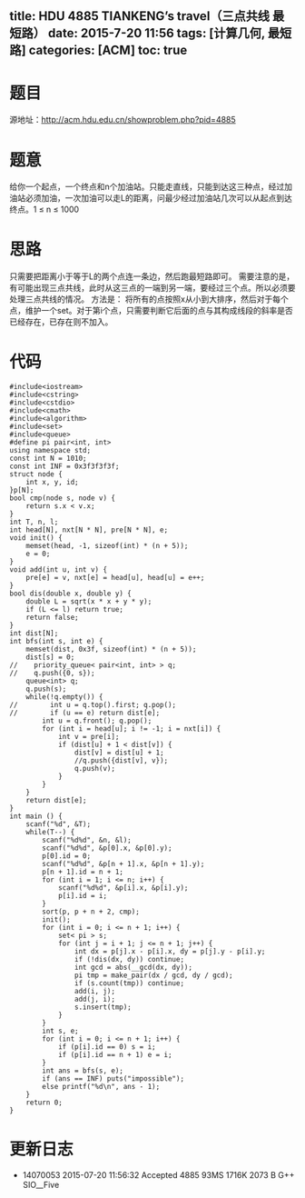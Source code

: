 title: HDU 4885 TIANKENG’s travel（三点共线 最短路）
date: 2015-7-20 11:56
tags: [计算几何, 最短路]
categories: [ACM]
toc: true
---
# 题目	
源地址：http://acm.hdu.edu.cn/showproblem.php?pid=4885

# 题意
给你一个起点，一个终点和n个加油站。只能走直线，只能到达这三种点，经过加油站必须加油，一次加油可以走L的距离，问最少经过加油站几次可以从起点到达终点。1 ≤ n ≤ 1000

# 思路
只需要把距离小于等于L的两个点连一条边，然后跑最短路即可。
需要注意的是，有可能出现三点共线，此时从这三点的一端到另一端，要经过三个点。所以必须要处理三点共线的情况。
方法是：
将所有的点按照x从小到大排序，然后对于每个点，维护一个set。对于第i个点，只需要判断它后面的点与其构成线段的斜率是否已经存在，已存在则不加入。

<!--more-->

# 代码
```
#include<iostream>
#include<cstring>
#include<cstdio>
#include<cmath>
#include<algorithm>
#include<set>
#include<queue>
#define pi pair<int, int>
using namespace std;
const int N = 1010;
const int INF = 0x3f3f3f3f;
struct node {
    int x, y, id;
}p[N];
bool cmp(node s, node v) {
    return s.x < v.x;
}
int T, n, l;
int head[N], nxt[N * N], pre[N * N], e;
void init() {
    memset(head, -1, sizeof(int) * (n + 5));
    e = 0;
}
void add(int u, int v) {
    pre[e] = v, nxt[e] = head[u], head[u] = e++;
}
bool dis(double x, double y) {
    double L = sqrt(x * x + y * y);
    if (L <= l) return true;
    return false;
}
int dist[N];
int bfs(int s, int e) {
    memset(dist, 0x3f, sizeof(int) * (n + 5));
    dist[s] = 0;
//    priority_queue< pair<int, int> > q;
//    q.push({0, s});
    queue<int> q;
    q.push(s);
    while(!q.empty()) {
//        int u = q.top().first; q.pop();
//        if (u == e) return dist[e];
        int u = q.front(); q.pop();
        for (int i = head[u]; i != -1; i = nxt[i]) {
            int v = pre[i];
            if (dist[u] + 1 < dist[v]) {
                dist[v] = dist[u] + 1;
                //q.push({dist[v], v});
                q.push(v);
            }
        }
    }
    return dist[e];
}
int main () {
    scanf("%d", &T);
    while(T--) {
        scanf("%d%d", &n, &l);
        scanf("%d%d", &p[0].x, &p[0].y);
        p[0].id = 0;
        scanf("%d%d", &p[n + 1].x, &p[n + 1].y);
        p[n + 1].id = n + 1;
        for (int i = 1; i <= n; i++) {
            scanf("%d%d", &p[i].x, &p[i].y);
            p[i].id = i;
        }
        sort(p, p + n + 2, cmp);
        init();
        for (int i = 0; i <= n + 1; i++) {
            set< pi > s;
            for (int j = i + 1; j <= n + 1; j++) {
                int dx = p[j].x - p[i].x, dy = p[j].y - p[i].y;
                if (!dis(dx, dy)) continue;
                int gcd = abs(__gcd(dx, dy));
                pi tmp = make_pair(dx / gcd, dy / gcd);
                if (s.count(tmp)) continue;
                add(i, j);
                add(j, i);
                s.insert(tmp);
            }
        }
        int s, e;
        for (int i = 0; i <= n + 1; i++) {
            if (p[i].id == 0) s = i;
            if (p[i].id == n + 1) e = i;
        }
        int ans = bfs(s, e);
        if (ans == INF) puts("impossible");
        else printf("%d\n", ans - 1);
    }
    return 0;
}
```

# 更新日志
- 14070053  2015-07-20 11:56:32 Accepted    4885    93MS    1716K   2073 B  G++ SIO__Five
